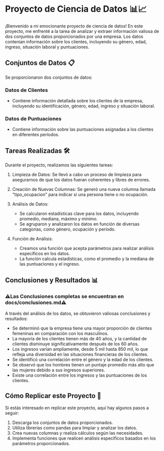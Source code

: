 # Proyecto de Ciencia de Datos 📊📈

¡Bienvenido a mi emocionante proyecto de ciencia de datos! En este proyecto, me enfrenté a la tarea de analizar y extraer información valiosa de dos conjuntos de datos proporcionados por una empresa. Los datos contenían información sobre los clientes, incluyendo su género, edad, ingreso, situación laboral y puntuaciones.

## Conjuntos de Datos 📋

Se proporcionaron dos conjuntos de datos:

### Datos de Clientes
- Contiene información detallada sobre los clientes de la empresa, incluyendo su identificación, género, edad, ingreso y situación laboral.

### Datos de Puntuaciones
- Contiene información sobre las puntuaciones asignadas a los clientes en diferentes períodos.

## Tareas Realizadas 🛠️

Durante el proyecto, realizamos las siguientes tareas:

1. Limpieza de Datos: Se llevó a cabo un proceso de limpieza para asegurarnos de que los datos fueran coherentes y libres de errores.

2. Creación de Nuevas Columnas: Se generó una nueva columna llamada "tipo_ocupacion" para indicar si una persona tiene o no ocupación.

3. Análisis de Datos:
   - Se calcularon estadísticas clave para los datos, incluyendo promedio, mediana, máximo y mínimo.
   - Se agruparon y analizaron los datos en función de diversas categorías, como género, ocupación y período.

4. Función de Análisis:
   - Creamos una función que acepta parámetros para realizar análisis específicos en los datos.
   - La función calcula estadísticas, como el promedio y la mediana de las puntuaciones y el ingreso.

## Conclusiones y Resultados 📊

### ⚠️Las Conclusiones completas se encuentran en docs/conclusiones.md⚠️

A través del análisis de los datos, se obtuvieron valiosas conclusiones y resultados:

- Se determinó que la empresa tiene una mayor proporción de clientes femeninas en comparación con los masculinos.
- La mayoría de los clientes tienen más de 40 años, y la cantidad de clientes disminuye significativamente después de los 60 años.
- Los ingresos varían ampliamente, desde 5 mil hasta 850 mil, lo que refleja una diversidad en las situaciones financieras de los clientes.
- Se identificó una correlación entre el género y la edad de los clientes.
- Se observó que los hombres tienen un puntaje promedio más alto que las mujeres debido a sus ingresos superiores.
- Existe una correlación entre los ingresos y las puntuaciones de los clientes.

## Cómo Replicar este Proyecto 🚀

Si estás interesado en replicar este proyecto, aquí hay algunos pasos a seguir:

1. Descarga los conjuntos de datos proporcionados.
2. Utiliza librerías como pandas para limpiar y analizar los datos.
3. Crea nuevas columnas y realiza cálculos según las necesidades.
4. Implementa funciones que realicen análisis específicos basados en los parámetros proporcionados.